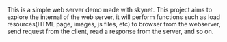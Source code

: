 This is a simple web server demo made with skynet. This project aims to explore the internal of the web server, it will perform functions such as load resources(HTML page, images, js files, etc) to browser from the webserver, send request from the client, read a response from the server, and so on.

